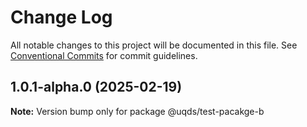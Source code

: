 # Change Log

All notable changes to this project will be documented in this file.
See [Conventional Commits](https://conventionalcommits.org) for commit guidelines.

## 1.0.1-alpha.0 (2025-02-19)

**Note:** Version bump only for package @uqds/test-pacakge-b
